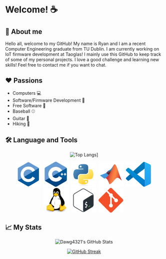 # Welcome! ☕
## 👋 About me
Hello all, welcome to my GitHub! My name is Ryan and I am a recent Computer Engineering graduate from TU Dublin. I am currently working on IoT firmware development at Taoglas! I mainly use this GitHub to keep track of some of my personal projects. I love a good challenge and learning new skills! Feel free to contact me if you want to chat.

## ❤️ Passions
- Computers :computer:
- Software/Firmware Development :file_folder:
- Free Software 🐧
- Baseball :baseball:
- Guitar :guitar:
- Hiking :evergreen_tree:

## 🛠️ Language and Tools
<div align="center">
  
  ![Top Langs](https://github-readme-stats.vercel.app/api/top-langs/?username=Dawg4321&layout=compact&theme=gotham)]
  
  <img src="https://github.com/devicons/devicon/blob/master/icons/c/c-original.svg" title="C" alt="C" width="80" height="80"/>&nbsp;
  <img src="https://github.com/devicons/devicon/blob/master/icons/cplusplus/cplusplus-original.svg" title="CPP" alt="CPP" width="80" height="80"/>&nbsp;
  <img src="https://github.com/devicons/devicon/blob/master/icons/python/python-original.svg" title="Python" alt="Python" width="80" height="80"/>&nbsp;
  <img src="https://github.com/devicons/devicon/blob/master/icons/matlab/matlab-original.svg" title="MATLAB" alt="MATLAB" width="80" height="80"/>&nbsp;
  <img src="https://github.com/devicons/devicon/blob/master/icons/vscode/vscode-original.svg" title="VSCode" alt="VSCode" width="80" height="80"/>&nbsp;
  <img src="https://github.com/devicons/devicon/blob/master/icons/linux/linux-original.svg" title="Linux" alt="Linux" width="80" height="80"/>&nbsp;
  <img src="https://github.com/devicons/devicon/blob/master/icons/bash/bash-original.svg" title="bash" alt="bash" width="80" height="80"/>&nbsp;
  <img src="https://github.com/devicons/devicon/blob/master/icons/git/git-original.svg" title="git" alt="git" width="80" height="80"/>&nbsp;

</div>

## 📈 My Stats
<div align="center">
  <img src="https://github-readme-stats.vercel.app/api?username=Dawg4321&show_icons=true&theme=gotham" alt="Dawg4321's GitHub Stats">

  [![GitHub Streak](http://github-readme-streak-stats.herokuapp.com?user=Dawg4321&theme=gotham)](https://git.io/streak-stats)
</div>  
